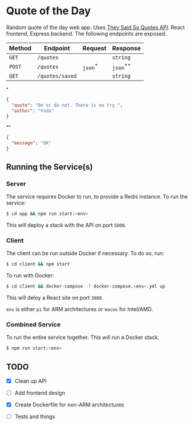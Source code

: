 # Quote of the Day

Random quote of the day web app. Uses [They Said So Quotes API](https://quotes.rest/). React frontend, Express backend. The following endpoints are exposed. 

| Method | Endpoint        | Request            | Response            | 
| ------ | --------------- | ------------------ | ------------------- |
| `GET`  | `/quotes`       |                    | `string`            |
| `POST` | `/quotes`       | `json`<sup>*</sup> | `json`<sup>**</sup> |
| `GET`  | `/quotes/saved` |                    | `string`            |

<sup>*</sup>
```json
{
  "quote": "Do or do not. There is no try.",
  "author": "Yoda"
}
```

<sup>**</sup>
```json
{
  "message": "OK"
}
```


## Running the Service(s)

### Server 

The service requires Docker to run, to provide a Redis instance. To run the service:

```bash
$ cd app && npm run start:<env>
```

This will deploy a stack with the API on port `5000`.

### Client

The client can be run outside Docker if necessary. To do so, run:

```bash
$ cd client && npm start
```
To run with Docker:

```bash
$ cd client && docker-compose -f docker-compose.<env>.yml up
```

This will deloy a React site on port `3000`.

`env` is either `pi` for ARM architectures or `macos` for Intel/AMD.

### Combined Service

To run the entire service together. This will run a Docker stack.

```bash
$ npm run start:<env>
```

## TODO 

- [x] Clean up API 
- [ ] Add frontend design 
- [x] Create Dockerfile for non-ARM architectures
- [ ] Tests and things

